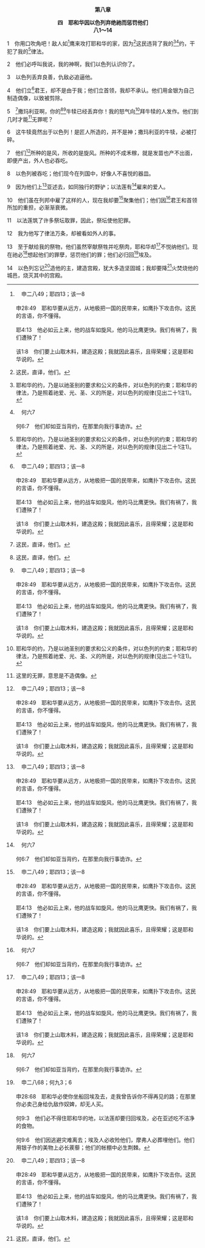 <p style="text-align:center;font-weight:bold;">第八章</p>

<p style="text-align:center;font-weight:bold;">四　耶和华因以色列弃绝祂而惩罚他们<br>八1～14</p>

1　你用口吹角吧！敌人如[^a]鹰来攻打耶和华的家，因为[^1]这民违背了我的[^2][^b]约，干犯了我的[^2]律法。

[^1]:这民，直译，他们。

[^2]:耶和华的约，乃是以祂圣别的要求和公义的条件，对以色列的约束；耶和华的律法，乃是照着祂爱、光、圣、义的所是，对以色列的规律(见出二十1注1)。

[^a]:　申二八49；耶四13；该一8<br><br>申28:49　耶和华要从远方，从地极把一国的民带来，如鹰扑下攻击你。这民的言语，你不懂得。<br><br>耶4:13　他必如云上来，他的战车如旋风，他的马比鹰更快。我们有祸了，我们遭殃了！<br><br>该1:8　你们要上山取木料，建造这殿；我就因此喜乐，且得荣耀；这是耶和华说的。

[^b]:　何六7<br><br>何6:7　他们却如亚当背约，在那里向我行事诡诈。

2　他们必呼叫我说，我的神啊，我们以色列认识你了。

3　以色列丢弃良善，仇敌必追逼他。

4　他们立[^a]君王，却不是由于我；他们立首领，我却不承认。他们用金银为自己制造偶像，以致被剪除。

[^a]:　王下十五13；17；25<br><br>王下15:13　犹大王乌西雅三十九年，雅比的儿子沙龙登基，在撒玛利亚作王一个月。<br><br>王下15:17　犹大王亚撒利雅三十九年，迦底的儿子米拿现登基，在撒玛利亚作以色列王十年。<br><br>王下15:25　比加辖的军长，利玛利的儿子比加与人同谋背叛他，在撒玛利亚王宫里的卫所，与亚珥歌伯和亚利耶一同杀了他；有五十个基列人帮助比加。比加杀了他，篡了他的位。

5　[^1]撒玛利亚啊，你的[^1][^a]牛犊已经丢弃你！我的怒气向[^2]拜牛犊的人发作。他们到几时才能[^3]无罪呢？

[^1]:撒玛利亚是北方以色列国的京城(王上十六29)，而她的牛犊是偶像(6)，就是金牛犊的像(参王上十二28，出三二4)。

[^2]:拜牛犊的人，直译，他们。

[^3]:这里的无罪，意思是不造偶像。

[^a]:　王上十二28～29；王下十七16～18；徒七41<br><br>王上12:28　耶罗波安王就筹划定妥，铸造了两只金牛犊，对众民说，以色列人哪，你们上耶路撒冷去，实在是难；看哪，这就是领你们出埃及地的神！<br><br>王上12:29　他就把牛犊一只安在伯特利，一只放在但。<br><br>王下17:16　他们离弃耶和华他们神的一切诫命，为自己铸了两个牛犊的像，造了亚舍拉像，敬拜天上的万象；并且事奉巴力。<br><br>王下17:17　又使他们的儿女经火，并且占卜、行法术，卖了自己，行耶和华眼中看为恶的事，惹动祂的怒气。<br><br>王下17:18　所以耶和华向以色列人大大发怒，从自己面前赶出他们，只剩下犹大一个支派。<br><br>徒7:41　当那些日子，他们造了一个牛犊，又拿祭物献给那偶像，并因自己手中的工作而欢乐。

6　这牛犊竟然出于以色列！是匠人所造的，并不是神；撒玛利亚的牛犊，必被打碎。

7　他们[^a]所种的是风，所收的是旋风。所种的不成禾稼，就是发苗也产不出面，即便产出，外人也必吞吃。

[^a]:　箴二二8；何十12～13；加六8<br><br>箴22:8　撒播不义的必收灾祸，他逞怒的杖也必废掉。<br><br>何10:12　你们要为自己向公义撒种，就能照着慈爱收割；你们要开垦自己的休耕地，因为现今正是寻求耶和华的时候，等祂临到，使公义如雨降在你们身上。<br><br>何10:13　你们耕种的是奸恶，收割的是不义，吃的是谎言的果子。因你倚靠自己的道路，仰赖自己的勇士众多。<br><br>加6:8　为着自己的肉体撒种的，必从肉体收败坏；为着那灵撒种的，必从那灵收永远的生命。

8　以色列被吞吃；他们现今在列国中，好像人不喜悦的器皿。

9　因为他们上[^a]亚述去，如同独行的野驴；以法莲有[^b]雇来的爱人。

[^a]:　王下十五19<br><br>王下15:19　亚述王普勒来攻击以色列地，米拿现给他一千他连得银子，请普勒帮助他，使国在他手中得坚固。

[^b]:　结十六33～34<br><br>结16:33　妓女都是得人赠送，你反倒赠送你所爱的人，贿赂他们从四围来与你行淫。<br><br>结16:34　你行淫与别的妇女相反，因为不是人追求要与你行淫；你给人酬价，人并不给你酬价；所以你与别的妇女相反。

10　他们虽在列邦中雇了这样的人，现在我却要[^a]聚集他们；他们因[^b]君王和首领所加的重担，必渐渐衰微。

[^a]:　结十六37；二三22～24；何十10<br><br>结16:37　所以我要将你一切所悦所爱的，连你一切所恨的，都聚集来，从四围攻击你；又将你的下体露出，使他们看尽了。<br><br>结23:22　因此，阿荷利巴啊，主耶和华如此说，我必激动你所爱，而后心里生疏的人来攻击你，我必领他们从四围来攻击你。<br><br>结23:23　所来的就是巴比伦人、迦勒底的众人、比割人、书亚人、哥亚人，同着他们的还有亚述众人，是可爱的少年人，都是作省长和官长、作军长有名声的，都骑着马。<br><br>结23:24　他们必带兵器、战车、辎重车，率领聚集的众民来攻击你；他们要拿大小盾牌，顶盔摆阵，在你四围攻击你。我要将审判的事交给他们，他们必按着自己的条例审判你。<br><br>何10:10　我在愿意的时候必管教他们；他们为两样的罪孽所缠的时候，列邦的民必聚集攻击他们。

[^b]:　结二六7；但二37<br><br>结26:7　因为主耶和华如此说，我必使诸王之王，就是巴比伦王尼布甲尼撒，率领马匹、战车、马兵和聚集的许多人民，从北方来攻击你推罗。<br><br>但2:37　王啊，你是诸王之王，天上的神已将国度、权能、力量、荣耀，都赐给了你；

11　以法莲筑了许多祭坛取罪，因此，祭坛使他犯罪。

12　我为他写了律法万条，却被看如外人的事。

13　至于献给我的祭物，他们虽然宰献祭牲并吃祭肉，耶和华却[^a]不悦纳他们。现在祂必[^b]想起他们的罪孽，惩罚他们的罪；他们必归回[^c]埃及。

[^a]:　耶十四10；何九4；摩五22<br><br>耶14:10　耶和华对这百姓如此说，这百姓喜爱飘流，不约束自己的脚步；所以耶和华不喜悦他们，现今要记念他们的罪孽，追讨他们的罪。<br><br>何9:4　他们必不得向耶和华奠酒，所献的祭也不蒙悦纳。他们的祭物，必如居丧者的食物，凡吃的必被玷污，因他们的食物，只为他们自己，必不奉入耶和华的殿。<br><br>摩5:22　你们虽然向我献上燔祭和素祭，我却不悦纳；也不顾你们用肥畜所献的平安祭。

[^b]:　何七2；九9；启十八5<br><br>何7:2　他们心里并不说，我记得他们的一切恶。他们所行的现在缠绕他们，都在我面前。<br><br>何9:9　他们深深地败坏了自己，如在基比亚的日子一样；耶和华必记得他们的罪孽，必追讨他们的罪。<br><br>启18:5　因她的罪恶滔天，神已经想起她的不义来了。

[^c]:　申二八68；何九3；6<br><br>申28:68　耶和华必使你坐船回埃及去，走我曾告诉你不得再见的路；在那里你必卖己身给仇敌作奴婢，却无人买。<br><br>何9:3　他们必不得住耶和华的地，以法莲却要归回埃及，必在亚述吃不洁净的食物。<br><br>何9:6　他们因逃避灾难离去；埃及人必收殓他们，摩弗人必葬埋他们。他们用银子作的美物上必长蒺藜；他们的帐棚中必生荆棘。

14　以色列忘记[^a]造他的主，建造宫殿，犹大多造坚固城；我却要降[^1]火焚烧他的城邑，烧灭其中的宫殿。

[^1]:小申言者说到以色列的恶行、腐败和败坏，但以色列顽梗不听他们。至终，神被迫差遣亚述人和巴比伦人，作为火来审判、惩罚并惩治祂悖逆且背道的百姓。

[^a]:　申三二18；赛二九23；五四5<br><br>申32:18　你轻忽了生你的磐石，忘记了产你的神。<br><br>赛29:23　但他看见他的子孙，就是我手的工作，在他那里，他们必尊我的名为圣，必尊雅各的圣者为圣，也必敬畏以色列的神。<br><br>赛54:5　因为造你的，是你的丈夫；万军之耶和华是祂的名。救赎你的，是以色列的圣者；祂必称为全地的神。


